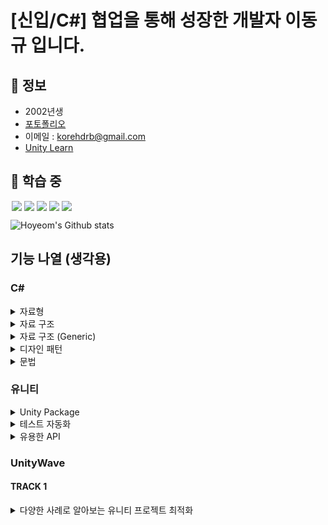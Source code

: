 [신입/C#] 협업을 통해 성장한 개발자 이동규 입니다.
========================================


🔎 정보
------

- 2002년생
- [포토폴리오](https://drive.google.com/drive/folders/1l-CSpGe1R6aA_Kqtv_YR1_xi0fa0-tFl?usp=sharing)
- 이메일 : [korehdrb@gmail.com](korehdrb@gmail.com)
- [Unity Learn](https://learn.unity.com/u/6016cfc7edbc2a08db00c5b0?tab=profile)

🐎 학습 중
---------

<img src = "https://img.shields.io/badge/-C%23%20-black?style=flat&logo=C%20Sharp" style="height : auto; margin-left : 2px; margin-right : 2px;"/><img src="https://img.shields.io/badge/Unity%20-%23000000.svg?&style=flat&logo=unity&logoColor=white" style="height : auto; margin-left : 2px; margin-right : 2px;"/><img src="https://img.shields.io/badge/-UniRx-black?style=flat&logo=unity" style="height : auto; margin-left : 2px; margin-right : 2px;"/><img src="https://img.shields.io/badge/-DOTween-black?style=flat&logo=unity" style="height : auto; margin-left : 2px; margin-right : 2px;"/><img src="https://img.shields.io/badge/-게임 기획-black?style=flat&" style="height : auto; margin-left : 2px; margin-right : 2px;"/>

![Hoyeom's Github stats](https://github-readme-stats.vercel.app/api?username=Hoyeom&show_icons=true&theme=radical)

## 기능 나열 (생각용)

### C#

<details>
<summary>자료형</summary>

|   자료형    |              최소값              |              최대값              |   크기   | 부호  |
|:--------:|:-----------------------------:|:-----------------------------:|:------:|:---:|
|  object  | Base type of all other types. | Base type of all other types. |        |  △  |
|   byte   |               0               |              255              |  8bit  |  X  |
|  sbyte   |             -128              |              127              |  8bit  |  O  |
|  short   |            -32,768            |            32,767             | 16bit  |  O  |
|  ushort  |               0               |            65,535             | 16bit  |  X  |
|   int    |        -2,147,483,648         |         2,147,483,647         | 32bit  |  O  |
|   uint   |               0               |         4,294,967,295         | 32bit  |  X  |
|   long   |  -9,223,372,036,854,775,808   |   9,223,372,036,854,775,807   | 64bit  |  O  |
|  ulong   |               0               |  18,446,744,073,709,551,615   | 64bit  |  X  |
|  float   |         -3.402823e38          |          3.402823e38          | 32bit  |  O  |
|  double  |     -1.79769313486232e308     |     1.79769313486232e308      | 64bit  |  O  |
| decimal  |     (+ or -)1.0 x 10e-28      |          7.9 x 10e28          | 128bit |  O  |
|   bool   |             False             |             True              |  8bit  |  X  |
|   char   |      Any valid character      |      Any valid character      | 16bit  |  X  |
|  string  |                               |                               |        |  X  |
| DateTime |       0:00:00am 1/1/01        |     11:59:59pm 12/31/9999     |        |  X  |

</details>

<details>
<summary>자료 구조</summary>

| 자료 구조  |               설명                |
|:------:|:-------------------------------:|
|   배열   |           크기가 정적인 배열            |
| 동적 배열  |         중간 삽입 삭제가 힘든 배열         |
| 연결 리스트 | 중간 삽입 삭제가 쉽지만 특정 값에 바로 접근 하기 힘듦 |

</details>

<details>
<summary>자료 구조 (Generic)</summary>

|           클래스           |                                 설명                                 |
|:-----------------------:|:------------------------------------------------------------------:|
| Dictionary<TKey,TValue> |                    키에 따라 구성된 키/값 쌍의 컬렉션을 나타냅니다.                    |
|         List<T>         | 인덱스로 액세스할 수 있는 개체 목록을 나타냅니다. 목록의 검색, 정렬 및 수정에 사용할 수 있는 메서드를 제공합니다. |
|        Queue<T>         |                   FIFO(선입선출) 방식의 개체 컬렉션을 나타냅니다.                    |
| SortedList<TKey,TValue> |       연관된 IComparer<T> 구현을 기반으로 키에 따라 정렬된 키/값 쌍의 컬렉션을 나타냅니다.       |
|        Stack<T>         |                  	 LIFO(후입선출) 방식의 개체 컬렉션을 나타냅니다.                   |

</details>

<details>
<summary>디자인 패턴</summary>

* 생성 패턴
  * 팩토리 메서드 패턴
  * 추상 팩토리 패턴
  * 싱글톤 패턴
  * 빌더 패턴
  * 프로토타입 패턴
* 구조 패턴
  * 어댑터 패턴
  * 브릿지 패턴
  * 컴포지트 패턴
  * 데코레이터 패턴
  * 퍼사드 패턴
  * 플라이웨이트 패턴
  * 프록시 패턴
* 행동 패턴
  * 책임 연쇄 패턴
  * 커맨드 패턴
  * 인터프리터 패턴
  * 이터레이터 패턴
  * 미디에이터 패턴
  * 메멘토 패턴
  * 옵저버 패턴
  * 스테이트 패턴
  * 스트래티지 패턴
  * 템플릿메서드 패턴
  * 비지터 패턴
  
</details>

<details>
<summary>문법</summary>

* Generic 제네릭
  * class ClassName<T> where T : struct
  * class ClassName<T> where T : class
  * class ClassName<T> where T : new()
  * class ClassName<T> where T : ClassName
  * void FuncName<T>(T value)

* Virtual Class 가상 클래스
  * Interface
  * abstract

* Property 프로퍼티
  * (접근 제한자) (프로퍼티 명) { get; set; }
  * (접근 제한자) (프로퍼티 명) { get => (변수 명) set => (변수 명) = value }
  * 
* Delegate 대리자
  * delegate
  * Action (미리 선언 되어 있는 delegate void)
  * Func (미리 선언 되어 있는 delegate T)
  
* Event 이벤트
  * event (delegate) (이벤트 명)
  * event Action (이벤트 명)
  
* Lambda 람다
  * Equal((a,b) => a == b)

* Exception 예외 처리
  * try
  * catch(Exception e)
  * finally
  * throw new Exception()

* Reflection 리플렉션
  * GetType()
  * type.GetFields(BindingFlags)
  * Attribute
    * [Attribute]
    * class ClassName : Attribute
  * field.GetCustomAttributes()

* Nullable
  * (자료형)? (변수명)
  * (변수명).Value
  * int temp = (변수명) ?? 0;

</details>

### 유니티

<details>
<summary>Unity Package</summary>

* TextMeshPro
* Cinemachine
* Universal RP
* Shader Graph
* Visual Effect Graph
* Timeline
* ProBuilder
* Polybrush

</details>

<details>
<summary>테스트 자동화</summary>

* TestRunner
* ML-Agent

</details>

<details>
<summary>유용한 API</summary>

* [UniRx](https://github.com/neuecc/UniRx)
* [DOTween](http://dotween.demigiant.com/index.php)

</details>

### UnityWave

#### TRACK 1

<details>
<summary> 다양한 사례로 알아보는 유니티 프로젝트 최적화 </summary>

* CPU 비용 최적화
  * UGUI.Rendering.UpdateBatches() 문제 사례
    * 원인
      * Button의 좌표가 변경되면 모든 UI를 재배치 하기 떄문에 낭비되는 비용 발생
    * 해결 방법
      * 동적인 UI 요소는 Canvas를 따로 분리
  * GC Allocation 의한 히칭 문제 사례
    * 원인
      * child.name 참조시 GC.Alloc에 의한 메모리 할당 발생
    * 해결     
      * Player -> Incremental GC 활성화
    * Project Auditor를 통해 원인 찾기
* GPU 비용 최적화
  * 의도하지 않은 전체화면 렌더링 비용 문제 사례
    * Xcode Frame Debugger 에서 프로파일링
    * 원인
      * 원본 이미지의 사이즈가 실제 이미지보다 매우 큰 상황
    * 해결방법
      * 실제 사용 이미지 크기에 맞춰 사이즈를 줄임
* 메모리 & 에셋 비용 최적화
  * 에셋번들에서 파일에 중복해서 들어는 문제 사례
    * Memory Profiler에서 메모리 Capture하는 방법
      * Profiler 에서 Memory 탭 클릭한 상태에서 Open Memory Profiler 출력
    * 원인
      * 여러 개의 에셋번들이 에셋번들에 속하지 않은 에셋을 참조
    * 해결
      * 에셋 번들이 중복으로 참조하는 에셋을 미리 에셋번들로 만듬
  * GC Allocation에 의한 메모리 단편화 사례
    * 원인
      * 다양한 사이즈의 GC Alloc 할당/해제가 일어나면서 Managed Heap 공간에 할당할 수 없는 영역이 늘어남
    * 해결
      * Project Auditor를 통해 GC Alloc에 일어나는 위치를 찾아 코드를 수정하여 해결
* 정리
  * CPU
    * Unity Profiler를 통해 프레임 안에서 비용이 큰 원인 찾아서 제거
    * 정적 분석 도구 Project Auditor를 통해 확인된 코드를 점검하고 비용이 발생할 수 있는 부분 제거.
  * GPU
    * Native Profiler를 통해 전체화면으로 렌더링할 필요가 없는 오브젝트들을 찾고 사이즈를 조정하여 Fragment 렌더링 비용 줄임
  * 메모리 & 에셋
    * Memory Profiler를 통해 메모리 비용 점검 단편화 영역 커지지 않도록 원인을 찾아서 제거
    * 에셋 종속성에 따라 여러 개의 에셋 번들에 중복해서 포함되는 에셋을 점검하고 문제가 확인되면 수정
</details>

<!--
<details>
<summary> Gigaya 심층 분석: 몰입감 넘치는 월드 제작하기 </summary>



</details>

<details>
<summary> 승리의 여신: 니케 - 스파인 캐릭터 헤어&신체 물리 구현 </summary>



</details>

<details>
<summary> 블록체인 기술을 활용한 게임들과 NFT 적용 트렌드 </summary>



</details>

<details>
<summary> 유니티 데모 팀의 최신 플래그십 시네마틱 데모 “에너미즈(Enemies)” 제작 스토리 </summary>

</details>

-->
